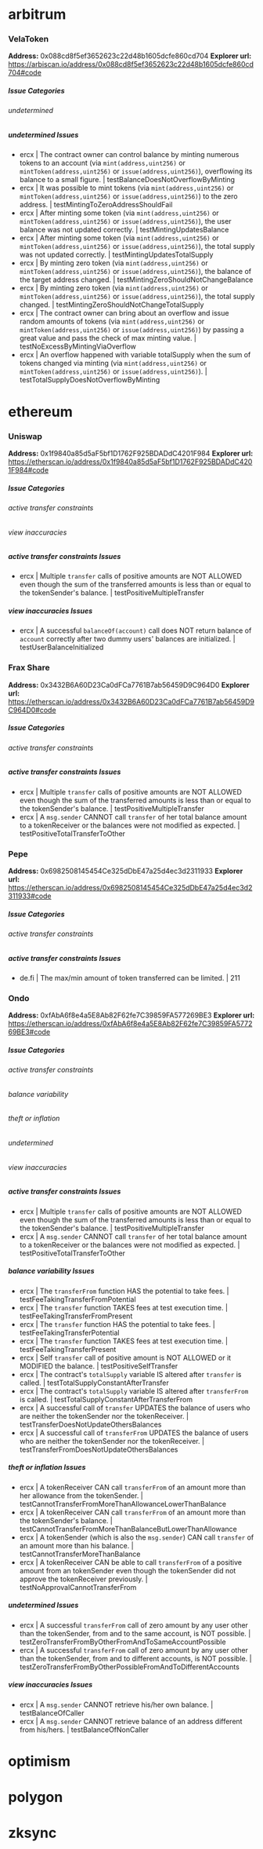 




# arbitrum



### VelaToken
**Address:** 0x088cd8f5ef3652623c22d48b1605dcfe860cd704
**Explorer url:** https://arbiscan.io/address/0x088cd8f5ef3652623c22d48b1605dcfe860cd704#code

##### Issue Categories
###### undetermined

##### undetermined Issues
- ercx | The contract owner can control balance by minting numerous tokens to an account (via `mint(address,uint256)` or `mintToken(address,uint256)` or `issue(address,uint256)`),  overflowing its balance to a small figure. | testBalanceDoesNotOverflowByMinting
- ercx | It was possible to mint tokens (via `mint(address,uint256)` or `mintToken(address,uint256)` or `issue(address,uint256)`) to the zero address. | testMintingToZeroAddressShouldFail
- ercx | After minting some token (via `mint(address,uint256)` or `mintToken(address,uint256)` or `issue(address,uint256)`), the user balance was not updated correctly. | testMintingUpdatesBalance
- ercx | After minting some token (via `mint(address,uint256)` or `mintToken(address,uint256)` or `issue(address,uint256)`), the total supply was not updated correctly. | testMintingUpdatesTotalSupply
- ercx | By minting zero token (via `mint(address,uint256)` or `mintToken(address,uint256)` or `issue(address,uint256)`), the balance of the target address changed. | testMintingZeroShouldNotChangeBalance
- ercx | By minting zero token (via `mint(address,uint256)` or `mintToken(address,uint256)` or `issue(address,uint256)`), the total supply changed. | testMintingZeroShouldNotChangeTotalSupply
- ercx | The contract owner can bring about an overflow and issue random amounts of tokens (via `mint(address,uint256)` or `mintToken(address,uint256)` or `issue(address,uint256)`)  by passing a great value and pass the check of max minting value. | testNoExcessByMintingViaOverflow
- ercx | An overflow happened with variable totalSupply when the sum of tokens changed via minting (via `mint(address,uint256)` or `mintToken(address,uint256)` or `issue(address,uint256)`). | testTotalSupplyDoesNotOverflowByMinting






# ethereum



### Uniswap
**Address:** 0x1f9840a85d5aF5bf1D1762F925BDADdC4201F984
**Explorer url:** https://etherscan.io/address/0x1f9840a85d5aF5bf1D1762F925BDADdC4201F984#code

##### Issue Categories
###### active transfer constraints
###### view inaccuracies

##### active transfer constraints Issues
- ercx | Multiple `transfer` calls of positive amounts are NOT ALLOWED even though the sum of the transferred amounts is less than or equal to the tokenSender's balance. | testPositiveMultipleTransfer

##### view inaccuracies Issues
- ercx | A successful `balanceOf(account)` call does NOT return balance of `account` correctly after two dummy users' balances are initialized. | testUserBalanceInitialized



### Frax Share
**Address:** 0x3432B6A60D23Ca0dFCa7761B7ab56459D9C964D0
**Explorer url:** https://etherscan.io/address/0x3432B6A60D23Ca0dFCa7761B7ab56459D9C964D0#code

##### Issue Categories
###### active transfer constraints

##### active transfer constraints Issues
- ercx | Multiple `transfer` calls of positive amounts are NOT ALLOWED even though the sum of the transferred amounts is less than or equal to the tokenSender's balance. | testPositiveMultipleTransfer
- ercx | A `msg.sender` CANNOT call `transfer` of her total balance amount to a tokenReceiver or the balances were not modified as expected. | testPositiveTotalTransferToOther



### Pepe
**Address:** 0x6982508145454Ce325dDbE47a25d4ec3d2311933
**Explorer url:** https://etherscan.io/address/0x6982508145454Ce325dDbE47a25d4ec3d2311933#code

##### Issue Categories
###### active transfer constraints

##### active transfer constraints Issues
- de.fi | The max/min amount of token transferred can be limited. | 211



### Ondo
**Address:** 0xfAbA6f8e4a5E8Ab82F62fe7C39859FA577269BE3
**Explorer url:** https://etherscan.io/address/0xfAbA6f8e4a5E8Ab82F62fe7C39859FA577269BE3#code

##### Issue Categories
###### active transfer constraints
###### balance variability
###### theft or inflation
###### undetermined
###### view inaccuracies

##### active transfer constraints Issues
- ercx | Multiple `transfer` calls of positive amounts are NOT ALLOWED even though the sum of the transferred amounts is less than or equal to the tokenSender's balance. | testPositiveMultipleTransfer
- ercx | A `msg.sender` CANNOT call `transfer` of her total balance amount to a tokenReceiver or the balances were not modified as expected. | testPositiveTotalTransferToOther

##### balance variability Issues
- ercx | The `transferFrom` function HAS the potential to take fees. | testFeeTakingTransferFromPotential
- ercx | The `transfer` function TAKES fees at test execution time. | testFeeTakingTransferFromPresent
- ercx | The `transfer` function HAS the potential to take fees. | testFeeTakingTransferPotential
- ercx | The `transfer` function TAKES fees at test execution time. | testFeeTakingTransferPresent
- ercx | Self `transfer` call of positive amount is NOT ALLOWED or it MODIFIED the balance. | testPositiveSelfTransfer
- ercx | The contract's `totalSupply` variable IS altered after `transfer` is called. | testTotalSupplyConstantAfterTransfer
- ercx | The contract's `totalSupply` variable IS altered after `transferFrom` is called. | testTotalSupplyConstantAfterTransferFrom
- ercx | A successful call of `transfer` UPDATES the balance of users who are neither the tokenSender nor the tokenReceiver. | testTransferDoesNotUpdateOthersBalances
- ercx | A successful call of `transferFrom` UPDATES the balance of users who are neither the tokenSender nor the tokenReceiver. | testTransferFromDoesNotUpdateOthersBalances

##### theft or inflation Issues
- ercx | A tokenReceiver CAN call `transferFrom` of an amount more than her allowance from the tokenSender. | testCannotTransferFromMoreThanAllowanceLowerThanBalance
- ercx | A tokenReceiver CAN call `transferFrom` of an amount more than the tokenSender's balance. | testCannotTransferFromMoreThanBalanceButLowerThanAllowance
- ercx | A tokenSender (which is also the `msg.sender`) CAN call `transfer` of an amount more than his balance.  | testCannotTransferMoreThanBalance
- ercx | A tokenReceiver CAN be able to call `transferFrom` of a positive amount from an tokenSender even though the tokenSender did not approve the tokenReceiver previously. | testNoApprovalCannotTransferFrom

##### undetermined Issues
- ercx | A successful `transferFrom` call of zero amount by any user other than the tokenSender, from and to the same account, is NOT possible. | testZeroTransferFromByOtherFromAndToSameAccountPossible
- ercx | A successful `transferFrom` call of zero amount by any user other than the tokenSender, from and to different accounts, is NOT possible. | testZeroTransferFromByOtherPossibleFromAndToDifferentAccounts

##### view inaccuracies Issues
- ercx | A `msg.sender` CANNOT retrieve his/her own balance. | testBalanceOfCaller
- ercx | A `msg.sender` CANNOT retrieve balance of an address different from his/hers. | testBalanceOfNonCaller






# optimism






# polygon






# zksync

